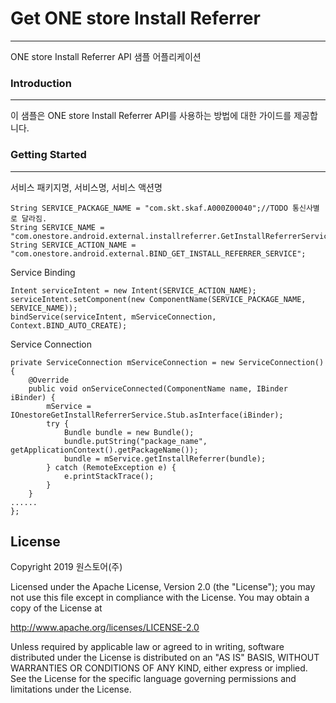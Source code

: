 # Get ONE store Install Referrer
----------
ONE store Install Referrer API 샘플 어플리케이션

### Introduction
---
이 샘플은 ONE store Install Referrer API를 사용하는 방법에 대한 가이드를 제공합니다. 

### Getting Started
---

서비스 패키지명, 서비스명, 서비스 액션명

```{.java}
String SERVICE_PACKAGE_NAME = "com.skt.skaf.A000Z00040";//TODO 통신사별로 달라짐.
String SERVICE_NAME = "com.onestore.android.external.installreferrer.GetInstallReferrerService";
String SERVICE_ACTION_NAME = "com.onestore.android.external.BIND_GET_INSTALL_REFERRER_SERVICE";
```

Service Binding

```{.java}
Intent serviceIntent = new Intent(SERVICE_ACTION_NAME);
serviceIntent.setComponent(new ComponentName(SERVICE_PACKAGE_NAME, SERVICE_NAME));
bindService(serviceIntent, mServiceConnection, Context.BIND_AUTO_CREATE);
```

Service Connection

```{.java}
private ServiceConnection mServiceConnection = new ServiceConnection() { 
    @Override 
    public void onServiceConnected(ComponentName name, IBinder iBinder) {
        mService = IOnestoreGetInstallReferrerService.Stub.asInterface(iBinder); 
        try {
            Bundle bundle = new Bundle(); 
            bundle.putString("package_name", getApplicationContext().getPackageName());
            bundle = mService.getInstallReferrer(bundle); 
        } catch (RemoteException e) {
            e.printStackTrace(); 
        } 
    } 
......
};
```

License
----

Copyright 2019 원스토어(주)

Licensed under the Apache License, Version 2.0 (the "License");
you may not use this file except in compliance with the License.
You may obtain a copy of the License at

http://www.apache.org/licenses/LICENSE-2.0

Unless required by applicable law or agreed to in writing, software
distributed under the License is distributed on an "AS IS" BASIS,
WITHOUT WARRANTIES OR CONDITIONS OF ANY KIND, either express or implied.
See the License for the specific language governing permissions and
limitations under the License.
